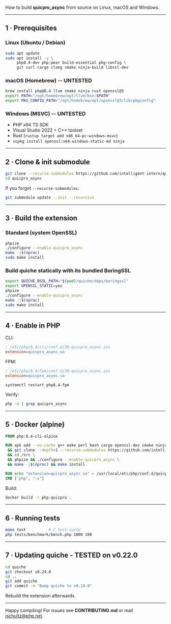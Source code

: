 How to build **quicpro_async** from source on Linux, macOS and Windows.  

---

## 1 · Prerequisites

### Linux (Ubuntu / Debian)
~~~bash
sudo apt update
sudo apt install -y \
     php8.4-dev php-pear build-essential pkg-config \
     git curl cargo clang cmake ninja-build libssl-dev
~~~

### macOS (Homebrew) -- UNTESTED
~~~bash
brew install php@8.4 llvm cmake ninja rust openssl@3
export PATH="/opt/homebrew/opt/llvm/bin:$PATH"
export PKG_CONFIG_PATH="/opt/homebrew/opt/openssl@3/lib/pkgconfig"
~~~

### Windows (MSVC) -- UNTESTED
* PHP x64 TS SDK
* Visual Studio 2022 + C++ toolset
* Rust (`rustup target add x86_64-pc-windows-msvc`)
* `vcpkg install openssl:x64-windows-static-md ninja`

---

## 2 · Clone & init submodule

~~~bash
git clone --recurse-submodules https://github.com/intelligent-intern/quicpro_async.git
cd quicpro_async
~~~

If you forgot `--recurse-submodules`:

~~~bash
git submodule update --init --recursive
~~~

---

## 3 · Build the extension

### Standard (system OpenSSL)

~~~bash
phpize
./configure --enable-quicpro_async
make -j$(nproc)
sudo make install
~~~

### Build quiche statically with its bundled BoringSSL

~~~bash
export QUICHE_BSSL_PATH="$(pwd)/quiche/deps/boringssl"
export OPENSSL_STATIC=yes
phpize
./configure --enable-quicpro_async
make -j$(nproc)
sudo make install
~~~

---

## 4 · Enable in PHP

CLI:
~~~ini
; /etc/php/8.4/cli/conf.d/30-quicpro_async.ini
extension=quicpro_async.so
~~~

FPM:
~~~ini
; /etc/php/8.4/fpm/conf.d/30-quicpro_async.ini
extension=quicpro_async.so
~~~
`systemctl restart php8.4-fpm`

Verify:

~~~bash
php -m | grep quicpro_async
~~~

---

## 5 · Docker (alpine)

~~~dockerfile
FROM php:8.4-cli-alpine

RUN apk add --no-cache g++ make perl bash cargo openssl-dev cmake ninja \
 && git clone --depth=1 --recurse-submodules https://github.com/intelligent-intern/quicpro_async.git /src \
 && cd /src \
 && phpize && ./configure --enable-quicpro_async \
 && make -j$(nproc) && make install

RUN echo "extension=quicpro_async.so" > /usr/local/etc/php/conf.d/quicpro_async.ini
CMD ["php", "-v"]
~~~

Build:

~~~bash
docker build -t php-quicpro .
~~~

---

## 6 · Running tests

~~~bash
make test          # C test‑suite
php tests/benchmark/bench.php 1000 100
~~~

---

## 7 · Updating quiche - TESTED on v0.22.0

~~~bash
cd quiche
git checkout v0.24.0
cd ..
git add quiche
git commit -m "Bump quiche to v0.24.0"
~~~

Rebuild the extension afterwards.

---

Happy compiling!  For issues see **CONTRIBUTING.md** or mail  
<jschultz@php.net>.